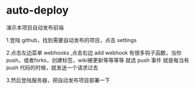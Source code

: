 # auto-deploy

演示本项目自动发布前端

1.登陆 github，找到需要自动发布的项目，点击 settings

2.点击左边菜单 webhooks ,点击右边 add webhook
有很多钩子函数，当你push，或者forks，创建标签，wiki被更新等等等等
就选 push 事件
就是每当有 push 代码的时候，就发送一个请求过去

3.然后登陆服务器，把自动发布项目部署一下